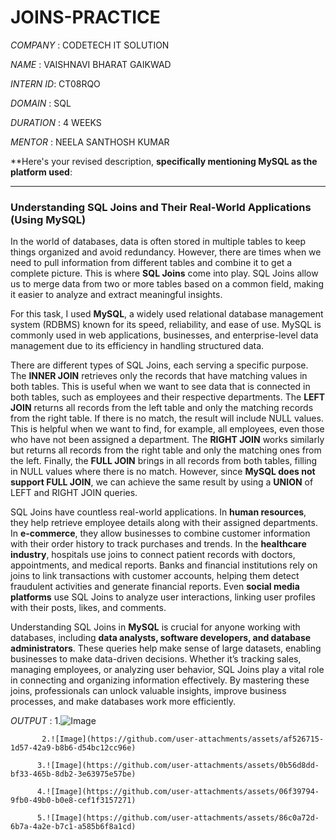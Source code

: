 # JOINS-PRACTICE

*COMPANY* :   CODETECH IT SOLUTION

*NAME*   :   VAISHNAVI BHARAT GAIKWAD

*INTERN ID*: CT08RQO

*DOMAIN*   : SQL

*DURATION* : 4 WEEKS

*MENTOR*   : NEELA SANTHOSH KUMAR

**Here's your revised description, **specifically mentioning MySQL as the platform used**:  

---

### **Understanding SQL Joins and Their Real-World Applications (Using MySQL)**  

In the world of databases, data is often stored in multiple tables to keep things organized and avoid redundancy. However, there are times when we need to pull information from different tables and combine it to get a complete picture. This is where **SQL Joins** come into play. SQL Joins allow us to merge data from two or more tables based on a common field, making it easier to analyze and extract meaningful insights.  

For this task, I used **MySQL**, a widely used relational database management system (RDBMS) known for its speed, reliability, and ease of use. MySQL is commonly used in web applications, businesses, and enterprise-level data management due to its efficiency in handling structured data.  

There are different types of SQL Joins, each serving a specific purpose. The **INNER JOIN** retrieves only the records that have matching values in both tables. This is useful when we want to see data that is connected in both tables, such as employees and their respective departments. The **LEFT JOIN** returns all records from the left table and only the matching records from the right table. If there is no match, the result will include NULL values. This is helpful when we want to find, for example, all employees, even those who have not been assigned a department. The **RIGHT JOIN** works similarly but returns all records from the right table and only the matching ones from the left. Finally, the **FULL JOIN** brings in all records from both tables, filling in NULL values where there is no match. However, since **MySQL does not support FULL JOIN**, we can achieve the same result by using a **UNION** of LEFT and RIGHT JOIN queries.  

SQL Joins have countless real-world applications. In **human resources**, they help retrieve employee details along with their assigned departments. In **e-commerce**, they allow businesses to combine customer information with their order history to track purchases and trends. In the **healthcare industry**, hospitals use joins to connect patient records with doctors, appointments, and medical reports. Banks and financial institutions rely on joins to link transactions with customer accounts, helping them detect fraudulent activities and generate financial reports. Even **social media platforms** use SQL Joins to analyze user interactions, linking user profiles with their posts, likes, and comments.  

Understanding SQL Joins in **MySQL** is crucial for anyone working with databases, including **data analysts, software developers, and database administrators**. These queries help make sense of large datasets, enabling businesses to make data-driven decisions. Whether it’s tracking sales, managing employees, or analyzing user behavior, SQL Joins play a vital role in connecting and organizing information effectively. By mastering these joins, professionals can unlock valuable insights, improve business processes, and make databases work more efficiently.  

*OUTPUT* : 1.![Image](https://github.com/user-attachments/assets/5a533ad7-6064-4e1c-8715-64364fbab8c3)

           2.![Image](https://github.com/user-attachments/assets/af526715-1d57-42a9-b8b6-d54bc12cc96e)

          3.![Image](https://github.com/user-attachments/assets/0b56d8dd-bf33-465b-8db2-3e63975e57be)

          4.![Image](https://github.com/user-attachments/assets/06f39794-9fb0-49b0-b0e8-cef1f3157271)

          5.![Image](https://github.com/user-attachments/assets/86c0a72d-6b7a-4a2e-b7c1-a585b6f8a1cd)
